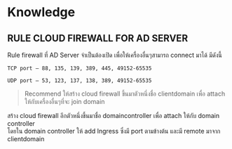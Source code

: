 # Knowledge

## RULE CLOUD FIREWALL FOR AD SERVER

Rule firewall ที่ AD Server จำเป็นต้องเปิด เพื่อให้เครื่องอื่นๆสามารถ connect มาได้ มีดังนี้
```
TCP port – 88, 135, 139, 389, 445, 49152-65535

UDP port – 53, 123, 137, 138, 389, 49152-65535
```
 

> Recommend ให้สร้าง cloud firewall ขึ้นมาตัวหนึ่งชื่อ clientdomain เพื่อ attach ให้กับเครื่องอื่นๆที่จะ join domain

สร้าง cloud firewall อีกตัวหนึ่งขึ้นมาชื่อ domaincontroller เพื่อ attach ให้กับ domain controller   
โดยใน domain controller ให้ add Ingress ซึ่งมี port ตามข้างต้น และมี remote มาจาก clientdomain